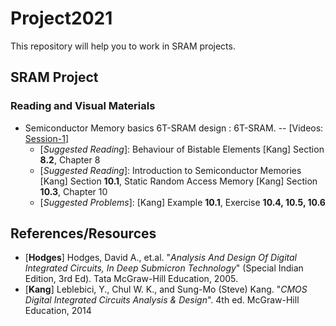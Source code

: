 # Project2021
This repository will help you to work in SRAM projects. 

## SRAM Project
### Reading and Visual Materials
- Semiconductor Memory basics 6T-SRAM design : 6T-SRAM. -- [Videos: [Session-1](https://www.youtube.com/watch?v=MkMEq4zO9Pc)]
  - [*Suggested Reading*]: Behaviour of Bistable Elements [Kang] Section **8.2**, Chapter 8
  - [*Suggested Reading*]: Introduction to Semiconductor Memories [Kang] Section **10.1**, Static Random Access Memory [Kang] Section **10.3**, Chapter 10
  - [*Suggested Problems*]: [Kang] Example **10.1**, Exercise **10.4, 10.5, 10.6**
 
## References/Resources
- [**Hodges**] Hodges, David A., et.al. "*Analysis And Design Of Digital Integrated Circuits, In Deep Submicron Technology*" (Special Indian Edition, 3rd Ed). Tata McGraw-Hill Education, 2005.
- [**Kang**] Leblebici, Y., Chul W. K., and Sung-Mo (Steve) Kang. "*CMOS Digital Integrated Circuits Analysis & Design*". 4th ed. McGraw-Hill Education, 2014
